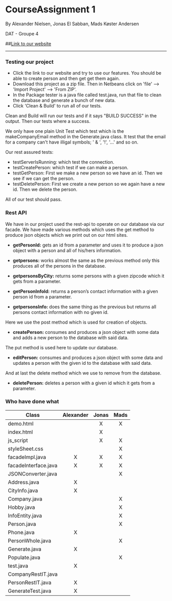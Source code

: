 # CourseAssignment 1
By Alexander Nielsen, Jonas El Sabban, Mads Køster Andersen

DAT - Groupe 4

##[Link to our website](http://207.154.229.78:8080/CA1-1.0-SNAPSHOT/ "CA1") 

---
### Testing our project
* Click the link to our website and try to use our features. You should be able to create person and then get get them again.
* Download this project as a zip file. Then in Netbeans click on 'file' --> 'Import Project' --> 'From ZIP'. 
* In the Package tester is a java file called test.java, run that file to clean the database and generate a bunch of new data.
* Click 'Clean & Build' to run all of our tests.


Clean and Build will run our tests and if it says "BUILD SUCCESS" in the output. Then our tests where a success.

We only have one plain Unit Test which test which is the makeCompanyEmail method in the Generate.java class. It test that the email for a company can't have illigal symbols; ' & ', '!', '...' and so on. 

Our rest assured tests:
* testServerIsRunning: which test the connection.
* testCreatePerson: which test if we can make a person.
* testGetPerson: First we make a new person so we have an id. Then we see if we can get the person.
* testDeletePerson: First we create a new person so we again have a new id. Then we delete the person. 

All of our test should pass. 

### Rest API
We have in our project used the rest-api to operate on our database via our facade.
We have made various methods which uses the get method to produce json objects which we print out on our html sites.

- **getPersonId:** gets an id from a parameter and uses it to produce a json object with a person and all of his/hers information.

- **getpersons:** works almost the same as the previous method only this produces all of the persons in the database.

- **getpersonsByCity:** returns some persons with a given zipcode which it gets from a parameter.

- **getPersonInfoId:** returns a person’s contact information with a given person id from a parameter.

- **getpersonsInfo:** does the same thing as the previous but returns all persons contact information with no given id.

Here we use the post method which is used for creation of objects.
- **createPerson:** consumes and produces a json object with some data and adds a new person to the database with said data.

The put method is used here to update our database.
- **editPerson:** consumes and produces a json object with some data and updates a person with the given id to the database with said data.

And at last the delete method which we use to remove from the database.
- **deletePerson:** deletes a person with a given id which it gets from a parameter.


### Who have done what
| Class               | Alexander | Jonas | Mads |
| --------------------|:---------:|:-----:|:----:|
| demo.html           |           |   X   |   X  |
| index.html          |           |   X   |      |
| js_script           |           |   X   |   X  |
|styleSheet.css       |           |       |   X  |
|facadeImpl.java      |     X     |   X   |   X  |
|facadeInterface.java |     X     |   X   |   X  |
|JSONConverter.java   |           |       |   X  |
|Address.java         |     X     |       |      |
|CityInfo.java        |     X     |       |      |
|Company.java         |           |       |   X  |
|Hobby.java           |           |       |   X  |
|InfoEntity.java      |           |       |   X  |
|Person.java          |           |       |   X  |
|Phone.java           |     X     |       |      |
|PersonWhole.java     |           |       |   X  |
|Generate.java        |     X     |       |      |
|Populate.java        |           |       |   X  |
|test.java            |     X     |       |      |
|CompanyRestIT.java   |           |       |      |
|PersonRestIT.java    |     X     |       |      |
|GenerateTest.java    |     X     |       |      |


